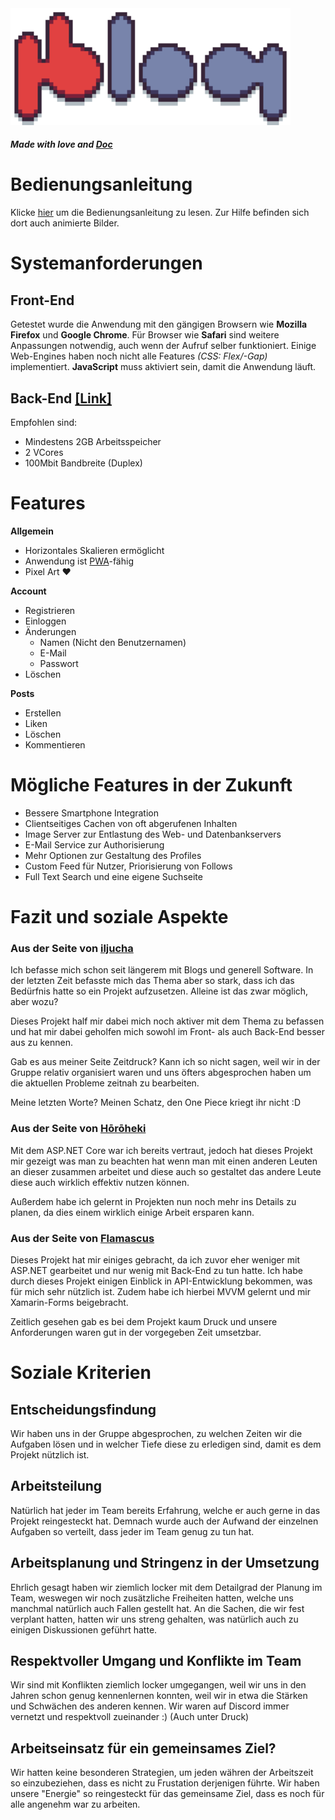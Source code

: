 <img src="https://github.com/mublog/mublog-web/blob/master/public/assets/mu-logo.svg?raw=true" alt="mublog-logo" width="448" />

##### *Made with love and [Doc](https://gitlab.com/iljushka/doc)*

# Bedienungsanleitung
Klicke [hier](https://github.com/mublog/mublog-web/blob/master/HELP.md#bedienungsanleitung) um die Bedienungsanleitung zu lesen. Zur Hilfe befinden sich dort auch animierte Bilder.

# Systemanforderungen
## Front-End
Getestet wurde die Anwendung mit den gängigen Browsern wie **Mozilla Firefox** und **Google Chrome**. Für Browser wie **Safari** sind weitere Anpassungen notwendig, auch wenn der Aufruf selber funktioniert. Einige Web-Engines haben noch nicht alle Features *(CSS: Flex/-Gap)* implementiert.
**JavaScript** muss aktiviert sein, damit die Anwendung läuft.

## Back-End [[Link]](https://github.com/mublog/mublog-server)
Empfohlen sind:
* Mindestens 2GB Arbeitsspeicher
* 2 VCores
* 100Mbit Bandbreite (Duplex)

# Features
**Allgemein**
* Horizontales Skalieren ermöglicht
* Anwendung ist [PWA](https://de.wikipedia.org/wiki/Progressive_Web_App)-fähig
* Pixel Art ♥

**Account**
* Registrieren
* Einloggen
* Änderungen
  * Namen (Nicht den Benutzernamen)
  * E-Mail
  * Passwort
* Löschen

**Posts**
* Erstellen
* Liken
* Löschen
* Kommentieren

# Mögliche Features in der Zukunft
* Bessere Smartphone Integration 
* Clientseitiges Cachen von oft abgerufenen Inhalten
* Image Server zur Entlastung des Web- und Datenbankservers
* E-Mail Service zur Authorisierung
* Mehr Optionen zur Gestaltung des Profiles
* Custom Feed für Nutzer, Priorisierung von Follows
* Full Text Search und eine eigene Suchseite

# Fazit und soziale Aspekte
### **Aus der Seite von [iljucha](https://github.com/iljucha)**
Ich befasse mich schon seit längerem mit Blogs und generell Software. In der letzten Zeit befasste mich das Thema aber so stark, dass ich das Bedürfnis hatte so ein Projekt aufzusetzen. Alleine ist das zwar möglich, aber wozu?

Dieses Projekt half mir dabei mich noch aktiver mit dem Thema zu befassen und hat mir dabei geholfen mich sowohl im Front- als auch Back-End besser aus zu kennen.

Gab es aus meiner Seite Zeitdruck? Kann ich so nicht sagen, weil wir in der Gruppe relativ organisiert waren und uns öfters abgesprochen haben um die aktuellen Probleme zeitnah zu bearbeiten.

Meine letzten Worte? Meinen Schatz, den One Piece kriegt ihr nicht :D

### Aus der Seite von [Hōrōheki](https://github.com/Hourouheki)
Mit dem ASP.NET Core war ich bereits vertraut, jedoch hat dieses Projekt mir gezeigt was man zu beachten hat wenn man mit einen anderen Leuten an dieser zusammen arbeitet und diese auch so gestaltet das andere Leute diese auch wirklich effektiv nutzen können.

Außerdem habe ich gelernt in Projekten nun noch mehr ins Details zu planen, da dies einem wirklich einige Arbeit ersparen kann.

### Aus der Seite von [Flamascus](https://github.com/Flamascus)

Dieses Projekt hat mir einiges gebracht, da ich zuvor eher weniger mit ASP.NET gearbeitet und nur wenig mit Back-End zu tun hatte.
Ich habe durch dieses Projekt einigen Einblick in API-Entwicklung bekommen, was für mich sehr nützlich ist.
Zudem habe ich hierbei MVVM gelernt und mir Xamarin-Forms beigebracht.

Zeitlich gesehen gab es bei dem Projekt kaum Druck und unsere Anforderungen waren gut in der vorgegeben Zeit umsetzbar.


# Soziale Kriterien
## Entscheidungsfindung
Wir haben uns in der Gruppe abgesprochen, zu welchen Zeiten wir die Aufgaben lösen und in welcher Tiefe diese zu erledigen sind, damit es dem Projekt nützlich ist.

## Arbeitsteilung
Natürlich hat jeder im Team bereits Erfahrung, welche er auch gerne in das Projekt reingesteckt hat. Demnach wurde auch der Aufwand der einzelnen Aufgaben so verteilt, dass jeder im Team genug zu tun hat.

## Arbeitsplanung und Stringenz in der Umsetzung
Ehrlich gesagt haben wir ziemlich locker mit dem Detailgrad der Planung im Team, weswegen wir noch zusätzliche Freiheiten hatten, welche uns manchmal natürlich auch Fallen gestellt hat.
An die Sachen, die wir fest verplant hatten, hatten wir uns streng gehalten, was natürlich auch zu einigen Diskussionen geführt hatte.

## Respektvoller Umgang und Konflikte im Team
Wir sind mit Konflikten ziemlich locker umgegangen, weil wir uns in den Jahren schon genug kennenlernen konnten, weil wir in etwa die Stärken und Schwächen des anderen kennen.
Wir waren auf Discord immer vernetzt und respektvoll zueinander :) (Auch unter Druck)

## Arbeitseinsatz für ein gemeinsames Ziel?
Wir hatten keine besonderen Strategien, um jeden währen der Arbeitszeit so einzubeziehen, dass es nicht zu Frustation derjenigen führte. Wir haben unsere "Energie" so reingesteckt für das gemeinsame Ziel, dass es noch für alle angenehm war zu arbeiten.